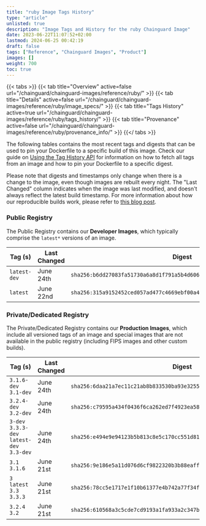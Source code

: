 ```yaml
---
title: "ruby Image Tags History"
type: "article"
unlisted: true
description: "Image Tags and History for the ruby Chainguard Image"
date: 2023-06-22T11:07:52+02:00
lastmod: 2024-06-25 00:42:19
draft: false
tags: ["Reference", "Chainguard Images", "Product"]
images: []
weight: 700
toc: true
---
```


{{< tabs >}}
{{< tab title="Overview" active=false url="/chainguard/chainguard-images/reference/ruby/" >}}
{{< tab title="Details" active=false url="/chainguard/chainguard-images/reference/ruby/image_specs/" >}}
{{< tab title="Tags History" active=true url="/chainguard/chainguard-images/reference/ruby/tags_history/" >}}
{{< tab title="Provenance" active=false url="/chainguard/chainguard-images/reference/ruby/provenance_info/" >}}
{{</ tabs >}}

The following tables contains the most recent tags and digests that can be used to pin your Dockerfile to a specific build of this image. Check our guide on [Using the Tag History API](/chainguard/chainguard-images/using-the-tag-history-api/) for information on how to fetch all tags from an image and how to pin your Dockerfile to a specific digest.

Please note that digests and timestamps only change when there is a change to the image, even though images are rebuilt every night. The "Last Changed" column indicates when the image was last modified, and doesn't always reflect the latest build timestamp. For more information about how our reproducible builds work, please refer to [this blog post](https://www.chainguard.dev/unchained/reproducing-chainguards-reproducible-image-builds).

### Public Registry
The Public Registry contains our **Developer Images**, which typically comprise the `latest*` versions of an image.

| Tag (s)       | Last Changed | Digest                                                                    |
|---------------|--------------|---------------------------------------------------------------------------|
|  `latest-dev` | June 24th    | `sha256:b6dd27083fa51730a6a8d1f791a5b4d606a7f17affdce0864bf4ed09eaf69246` |
|  `latest`     | June 22nd    | `sha256:315a9152452ced057ad477c4669ebf00a4dc43d9204ac06919bde4657fef1b81` |


### Private/Dedicated Registry
The Private/Dedicated Registry contains our **Production Images**, which include all versioned tags of an image and special images that are not available in the public registry (including FIPS images and other custom builds).

| Tag (s)                                     | Last Changed | Digest                                                                    |
|---------------------------------------------|--------------|---------------------------------------------------------------------------|
|  `3.1.6-dev` `3.1-dev`                      | June 24th    | `sha256:6daa21a7ec11c21ab8b833530ba93e32557da8c3f09747ad7a60df582b90cd11` |
|  `3.2.4-dev` `3.2-dev`                      | June 24th    | `sha256:c79595a434f0436f6ca262ed7f4923ea586012e4d91706f29ec34e8a41c2aad3` |
|  `3-dev` `3.3.3-dev` `latest-dev` `3.3-dev` | June 24th    | `sha256:e494e9e94123b5b813c8e5c170cc551d8115c0e2246dac1e10631d5a8e0c319e` |
|  `3.1` `3.1.6`                              | June 21st    | `sha256:9e186e5a11d076d6cf9822320b3b88eaff8f43977accbeaeee965ad45e61dfbd` |
|  `3` `latest` `3.3` `3.3.3`                 | June 21st    | `sha256:78cc5e1717e1f10b61377e4b742a77f34f74bdc9f239d3753280a1a7198892b0` |
|  `3.2.4` `3.2`                              | June 21st    | `sha256:610568a3c5cde7cd9193a1fa933a2c347b9e63cece6be07c4e640fcd9901f862` |

